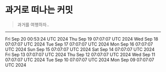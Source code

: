 # 과거로 떠나는 커밋

> 과거를 여행하자..

---
Fri Sep 20 00:53:24 UTC 2024
Thu Sep 19 07:07:07 UTC 2024
Wed Sep 18 07:07:07 UTC 2024
Tue Sep 17 07:07:07 UTC 2024
Mon Sep 16 07:07:07 UTC 2024
Sun Sep 15 07:07:07 UTC 2024
Sat Sep 14 07:07:07 UTC 2024
Fri Sep 13 07:07:07 UTC 2024
Thu Sep 12 07:07:07 UTC 2024
Wed Sep 11 07:07:07 UTC 2024
Tue Sep 10 07:07:07 UTC 2024
Mon Sep 09 07:07:07 UTC 2024
